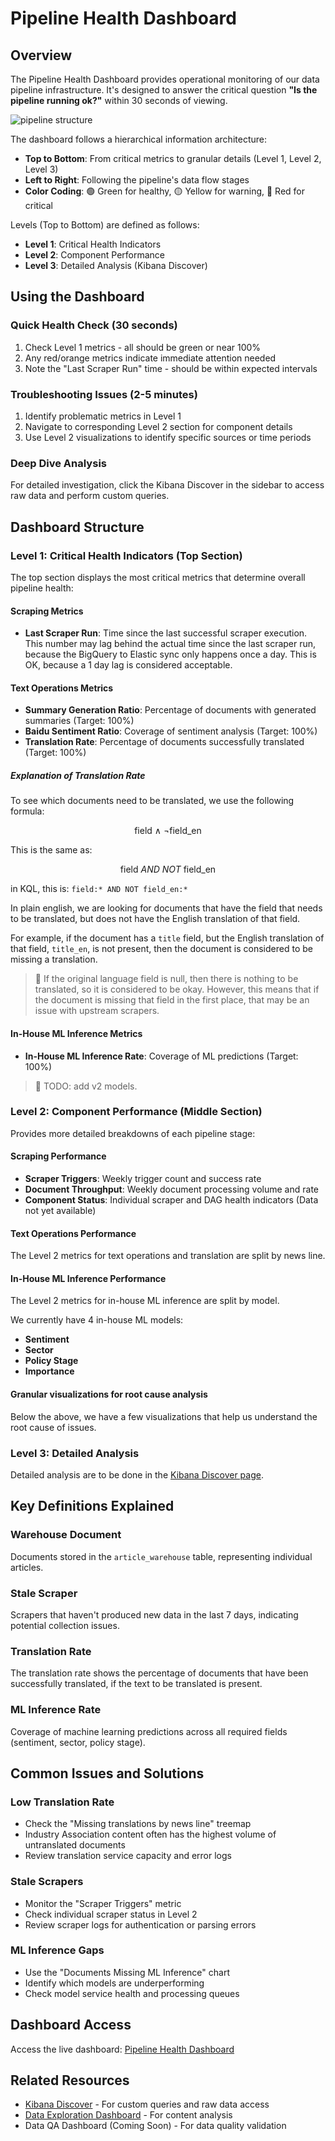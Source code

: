 # Pipeline Health Dashboard

## Overview

The Pipeline Health Dashboard provides operational monitoring of our data
pipeline infrastructure. It's designed to answer the critical question **"Is the
pipeline running ok?"** within 30 seconds of viewing.

![pipeline structure](https://github.com/bilbyai/observability/blob/main/pipeline-health/screenshots/structure.png?raw=true)

The dashboard follows a hierarchical information architecture:

- **Top to Bottom**: From critical metrics to granular details (Level 1, Level
  2, Level 3)
- **Left to Right**: Following the pipeline's data flow stages
- **Color Coding**: 🟢 Green for healthy, 🟡 Yellow for warning, 🔴 Red for
  critical

Levels (Top to Bottom) are defined as follows:

- **Level 1**: Critical Health Indicators
- **Level 2**: Component Performance
- **Level 3**: Detailed Analysis (Kibana Discover)

## Using the Dashboard

### Quick Health Check (30 seconds)

1. Check Level 1 metrics - all should be green or near 100%
2. Any red/orange metrics indicate immediate attention needed
3. Note the "Last Scraper Run" time - should be within expected intervals

### Troubleshooting Issues (2-5 minutes)

1. Identify problematic metrics in Level 1
2. Navigate to corresponding Level 2 section for component details
3. Use Level 2 visualizations to identify specific sources or time periods

### Deep Dive Analysis

For detailed investigation, click the Kibana Discover in the sidebar to access
raw data and perform custom queries.

## Dashboard Structure

### Level 1: Critical Health Indicators (Top Section)

The top section displays the most critical metrics that determine overall
pipeline health:

#### Scraping Metrics

- **Last Scraper Run**: Time since the last successful scraper execution. This
  number may lag behind the actual time since the last scraper run, because the
  BigQuery to Elastic sync only happens once a day. This is OK, because a 1 day
  lag is considered acceptable.

#### Text Operations Metrics

- **Summary Generation Ratio**: Percentage of documents with generated summaries
  (Target: 100%)
- **Baidu Sentiment Ratio**: Coverage of sentiment analysis (Target: 100%)
- **Translation Rate**: Percentage of documents successfully translated (Target:
  100%)

##### Explanation of Translation Rate

To see which documents need to be translated, we use the following formula:

$$
\text{field}\ \wedge\ \lnot\text{field\_en}
$$

This is the same as:

$$
\text{field}\ AND\ NOT\ \text{field\_en}
$$

in KQL, this is: `field:* AND NOT field_en:*`

In plain english, we are looking for documents that have the field that needs to
be translated, but does not have the English translation of that field.

For example, if the document has a `title` field, but the English translation of
that field, `title_en`, is not present, then the document is considered to be
missing a translation.

> 📣 If the original language field is null, then there is nothing to be
> translated, so it is considered to be okay. However, this means that if the
> document is missing that field in the first place, that may be an issue with
> upstream scrapers.

#### In-House ML Inference Metrics

- **In-House ML Inference Rate**: Coverage of ML predictions (Target: 100%)

> 📒 TODO: add v2 models.

### Level 2: Component Performance (Middle Section)

Provides more detailed breakdowns of each pipeline stage:

#### Scraping Performance

- **Scraper Triggers**: Weekly trigger count and success rate
- **Document Throughput**: Weekly document processing volume and rate
- **Component Status**: Individual scraper and DAG health indicators (Data not
  yet available)

#### Text Operations Performance

The Level 2 metrics for text operations and translation are split by news line.

#### In-House ML Inference Performance

The Level 2 metrics for in-house ML inference are split by model.

We currently have 4 in-house ML models:

- **Sentiment**
- **Sector**
- **Policy Stage**
- **Importance**

#### Granular visualizations for root cause analysis

Below the above, we have a few visualizations that help us understand the root
cause of issues.

### Level 3: Detailed Analysis

Detailed analysis are to be done in the
[Kibana Discover page](https://bilby.kb.asia-southeast1.gcp.elastic-cloud.com/s/official-china/app/discover#/).

## Key Definitions Explained

### Warehouse Document

Documents stored in the `article_warehouse` table, representing individual
articles.

### Stale Scraper

Scrapers that haven't produced new data in the last 7 days, indicating potential
collection issues.

### Translation Rate

The translation rate shows the percentage of documents that have been
successfully translated, if the text to be translated is present.

### ML Inference Rate

Coverage of machine learning predictions across all required fields (sentiment,
sector, policy stage).

## Common Issues and Solutions

### Low Translation Rate

- Check the "Missing translations by news line" treemap
- Industry Association content often has the highest volume of untranslated
  documents
- Review translation service capacity and error logs

### Stale Scrapers

- Monitor the "Scraper Triggers" metric
- Check individual scraper status in Level 2
- Review scraper logs for authentication or parsing errors

### ML Inference Gaps

- Use the "Documents Missing ML Inference" chart
- Identify which models are underperforming
- Check model service health and processing queues

## Dashboard Access

Access the live dashboard:
[Pipeline Health Dashboard](<https://bilby.kb.asia-southeast1.gcp.elastic-cloud.com/s/official-china/app/dashboards#/view/7770cea6-8100-4b25-ac13-be8f265624ad?_g=(filters:!(),refreshInterval:(pause:!t,value:60000),time:(from:now-2w,to:now))>)

## Related Resources

- [Kibana Discover](https://bilby.kb.asia-southeast1.gcp.elastic-cloud.com/s/official-china/app/discover#/) -
  For custom queries and raw data access
- [Data Exploration Dashboard](../data-exploration/README.md) - For content
  analysis
- Data QA Dashboard (Coming Soon) - For data quality validation
